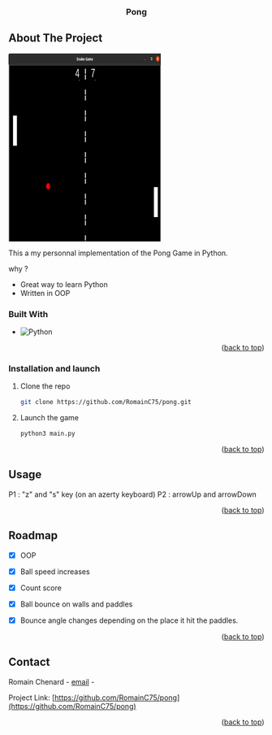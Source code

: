 



<br />
<div align="center">
  <h3 align="center">Pong</h3>

</div>




<!-- ABOUT THE PROJECT -->
## About The Project

[<img align="center" height="370px" width="300px" alt="memoryGame-image" src="https://raw.githubusercontent.com/RomainC75/pong/master/screenshot/pong-screenshot.png"/>](https://github.com/RomainC75/)

This a my personnal implementation of the Pong Game in Python.

why ? 
* Great way to learn Python
* Written in OOP


### Built With


* ![Python](https://img.shields.io/badge/python-3670A0?style=for-the-badge&logo=python&logoColor=ffdd54)

<p align="right">(<a href="#readme-top">back to top</a>)</p>



### Installation and launch

1. Clone the repo
   ```sh
   git clone https://github.com/RomainC75/pong.git
   ```
2. Launch the game
   ```sh
   python3 main.py
   ```

<p align="right">(<a href="#readme-top">back to top</a>)</p>



<!-- USAGE EXAMPLES -->
## Usage

P1 : "z" and "s" key (on an azerty keyboard)
P2 : arrowUp and arrowDown


<p align="right">(<a href="#readme-top">back to top</a>)</p>



<!-- ROADMAP -->
## Roadmap

- [x] OOP
- [x] Ball speed increases 
- [x] Count score
- [X] Ball bounce on walls and paddles
- [X] Bounce angle changes depending on the place it hit the paddles.


<p align="right">(<a href="#readme-top">back to top</a>)</p>

<!-- CONTACT -->
## Contact

Romain Chenard - [email](mailto:rom.chenard@gmail.com) - 

Project Link: [https://github.com/RomainC75/pong](https://github.com/RomainC75/pong)

<p align="right">(<a href="#readme-top">back to top</a>)</p>
